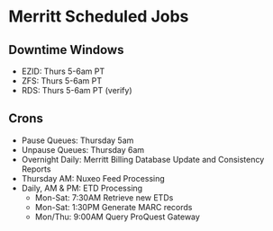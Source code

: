 # Merritt Scheduled Jobs

## Downtime Windows
- EZID: Thurs 5-6am PT
- ZFS: Thurs 5-6am PT
- RDS: Thurs 5-6am PT (verify)

## Crons
- Pause Queues: Thursday 5am
- Unpause Queues: Thursday 6am
- Overnight Daily: Merritt Billing Database Update and Consistency Reports
- Thursday AM: Nuxeo Feed Processing
- Daily, AM & PM: ETD Processing
  - Mon-Sat: 7:30AM Retrieve new ETDs
  - Mon-Sat: 1:30PM Generate MARC records
  - Mon/Thu: 9:00AM Query ProQuest Gateway
